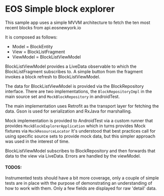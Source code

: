 # EOS Simple block explorer

This sample app uses a simple MVVM architecture to fetch the ten most recent blocks from
api.eosnewyork.io

It is composed as follows:

* Model     = BlockEntity
* View      = BlockListFragment
* ViewModel = BlockListViewModel

BlockListViewModel provides a LiveData observable to which the BlockListFragment subscribes to.
A simple button from the fragment invokes a block refresh to BlockListViewModel.

The data for BlockListViewModel is provided via the BlockRepository interface.
There are two implementations, the `BlockRepositoryImpl` in the main source set and `MockBlockRepository` 
in androidTest.

The main implementation uses Retrofit as the transport layer for fetching the data. Gson is used for
serialization and RxJava for marshalling. 

Mock implementation is provided to AndroidTest via a custom runner that provides `MockBlockExplorerApplication`
which in turns provides Mock fixtures via `MockResourceLocator`
It's understood that best practices call for using specific source sets to provide mock data, but this
simpler approach was used in the interest of time. 

BlockListViewModel subscribes to BlockRepository and then forwards that data to the view via LiveData.
Errors are handled by the viewModel. 


#### TODOS:

Instrumented tests should have a bit more coverage, only a couple of simple tests are in place with 
the purpose of demonstrating an understanding of how to work with them. 
Only a few fields are displayed for raw 'detail' data.



